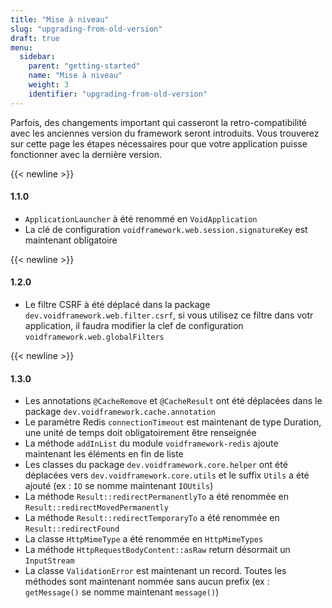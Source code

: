 ```yaml
---
title: "Mise à niveau"
slug: "upgrading-from-old-version"
draft: true
menu:
  sidebar:
    parent: "getting-started"
    name: "Mise à niveau"
    weight: 3
    identifier: "upgrading-from-old-version"
---
```


Parfois, des changements important qui casseront la retro-compatibilité avec les anciennes version du framework seront introduits. Vous trouverez sur cette page les étapes nécessaires pour que votre application puisse fonctionner avec la dernière version.



{{< newline >}}
#### 1.1.0

- `ApplicationLauncher` à été renommé en `VoidApplication`
- La clé de configuration `voidframework.web.session.signatureKey` est maintenant obligatoire



{{< newline >}}
#### 1.2.0

- Le filtre CSRF à été déplacé dans la package `dev.voidframework.web.filter.csrf`, si vous utilisez ce filtre dans votr application, il faudra modifier la clef de configuration `voidframework.web.globalFilters`



{{< newline >}}
#### 1.3.0

- Les annotations `@CacheRemove` et `@CacheResult` ont été déplacées dans le package `dev.voidframework.cache.annotation`
- Le paramètre Redis `connectionTimeout` est maintenant de type Duration, une unité de temps doit obligatoirement être renseignée
- La méthode `addInList` du module `voidframework-redis` ajoute maintenant les éléments en fin de liste
- Les classes du package `dev.voidframework.core.helper` ont été déplacées vers `dev.voidframework.core.utils` et le suffix `Utils` a été ajouté (ex : `IO` se nomme maintenant `IOUtils`)
- La méthode `Result::redirectPermanentlyTo` a été renommée en `Result::redirectMovedPermanently`
- La méthode `Result::redirectTemporaryTo` a été renommée en `Result::redirectFound`
- La classe `HttpMimeType` a été renommée en `HttpMimeTypes`
- La méthode `HttpRequestBodyContent::asRaw` return désormait un `InputStream`
- La classe `ValidationError` est maintenant un record. Toutes les méthodes sont maintenant nommée sans aucun prefix (ex : `getMessage()` se nomme maintenant `message()`)
